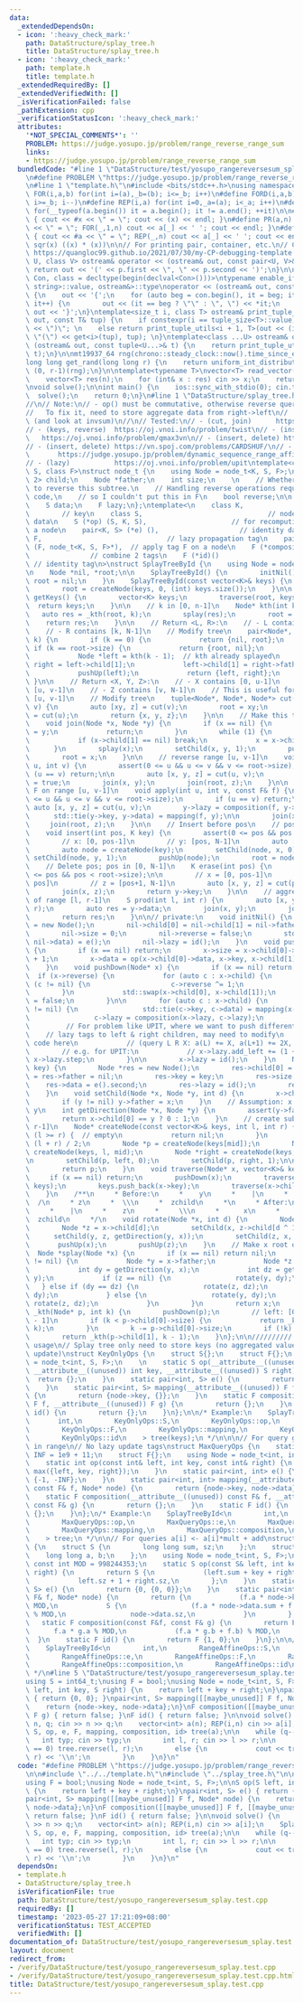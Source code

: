```yaml
---
data:
  _extendedDependsOn:
  - icon: ':heavy_check_mark:'
    path: DataStructure/splay_tree.h
    title: DataStructure/splay_tree.h
  - icon: ':heavy_check_mark:'
    path: template.h
    title: template.h
  _extendedRequiredBy: []
  _extendedVerifiedWith: []
  _isVerificationFailed: false
  _pathExtension: cpp
  _verificationStatusIcon: ':heavy_check_mark:'
  attributes:
    '*NOT_SPECIAL_COMMENTS*': ''
    PROBLEM: https://judge.yosupo.jp/problem/range_reverse_range_sum
    links:
    - https://judge.yosupo.jp/problem/range_reverse_range_sum
  bundledCode: "#line 1 \"DataStructure/test/yosupo_rangereversesum_splay.test.cpp\"\
    \n#define PROBLEM \"https://judge.yosupo.jp/problem/range_reverse_range_sum\"\n\
    \n#line 1 \"template.h\"\n#include <bits/stdc++.h>\nusing namespace std;\n\n#define\
    \ FOR(i,a,b) for(int i=(a),_b=(b); i<=_b; i++)\n#define FORD(i,a,b) for(int i=(a),_b=(b);\
    \ i>=_b; i--)\n#define REP(i,a) for(int i=0,_a=(a); i<_a; i++)\n#define EACH(it,a)\
    \ for(__typeof(a.begin()) it = a.begin(); it != a.end(); ++it)\n\n#define DEBUG(x)\
    \ { cout << #x << \" = \"; cout << (x) << endl; }\n#define PR(a,n) { cout << #a\
    \ << \" = \"; FOR(_,1,n) cout << a[_] << ' '; cout << endl; }\n#define PR0(a,n)\
    \ { cout << #a << \" = \"; REP(_,n) cout << a[_] << ' '; cout << endl; }\n\n#define\
    \ sqr(x) ((x) * (x))\n\n// For printing pair, container, etc.\n// Copied from\
    \ https://quangloc99.github.io/2021/07/30/my-CP-debugging-template.html\ntemplate<class\
    \ U, class V> ostream& operator << (ostream& out, const pair<U, V>& p) {\n   \
    \ return out << '(' << p.first << \", \" << p.second << ')';\n}\n\ntemplate<class\
    \ Con, class = decltype(begin(declval<Con>()))>\ntypename enable_if<!is_same<Con,\
    \ string>::value, ostream&>::type\noperator << (ostream& out, const Con& con)\
    \ {\n    out << '{';\n    for (auto beg = con.begin(), it = beg; it != con.end();\
    \ it++) {\n        out << (it == beg ? \"\" : \", \") << *it;\n    }\n    return\
    \ out << '}';\n}\ntemplate<size_t i, class T> ostream& print_tuple_utils(ostream&\
    \ out, const T& tup) {\n    if constexpr(i == tuple_size<T>::value) return out\
    \ << \")\"; \n    else return print_tuple_utils<i + 1, T>(out << (i ? \", \" :\
    \ \"(\") << get<i>(tup), tup); \n}\ntemplate<class ...U> ostream& operator <<\
    \ (ostream& out, const tuple<U...>& t) {\n    return print_tuple_utils<0, tuple<U...>>(out,\
    \ t);\n}\n\nmt19937_64 rng(chrono::steady_clock::now().time_since_epoch().count());\n\
    long long get_rand(long long r) {\n    return uniform_int_distribution<long long>\
    \ (0, r-1)(rng);\n}\n\ntemplate<typename T>\nvector<T> read_vector(int n) {\n\
    \    vector<T> res(n);\n    for (int& x : res) cin >> x;\n    return res;\n}\n\
    \nvoid solve();\n\nint main() {\n    ios::sync_with_stdio(0); cin.tie(0);\n  \
    \  solve();\n    return 0;\n}\n#line 1 \"DataStructure/splay_tree.h\"\n// SplayTreeById\n\
    //\n// Note:\n// - op() must be commutative, otherwise reverse queries won't work.\n\
    //   To fix it, need to store aggregate data from right->left\n//   See https://judge.yosupo.jp/submission/53778\
    \ (and look at invsum)\n//\n// Tested:\n// - (cut, join)      https://vn.spoj.com/problems/CARDS/\n\
    // - (keys, reverse)  https://oj.vnoi.info/problem/twist\n// - (insert, prod)\
    \   https://oj.vnoi.info/problem/qmax3vn\n// - (insert, delete) https://vn.spoj.com/problems/QMAX4/\n\
    // - (insert, delete) https://vn.spoj.com/problems/CARDSHUF/\n// - (lazy)    \
    \       https://judge.yosupo.jp/problem/dynamic_sequence_range_affine_range_sum\n\
    // - (lazy)           https://oj.vnoi.info/problem/upit\ntemplate<class K, class\
    \ S, class F>\nstruct node_t {\n    using Node = node_t<K, S, F>;\n\n    std::array<Node*,\
    \ 2> child;\n    Node *father;\n    int size;\n    \n    // Whether we will need\
    \ to reverse this subtree.\n    // Handling reverse operations requires some specialized\
    \ code,\n    // so I couldn't put this in F\n    bool reverse;\n\n    K key;\n\
    \    S data;\n    F lazy;\n};\ntemplate<\n    class K,                       \
    \        // key\n    class S,                               // node aggregate\
    \ data\n    S (*op) (S, K, S),                     // for recomputing data of\
    \ a node\n    pair<K, S> (*e) (),                    // identity data\n    class\
    \ F,                               // lazy propagation tag\n    pair<K, S> (*mapping)\
    \ (F, node_t<K, S, F>*),  // apply tag F on a node\n    F (*composition) (F, F),\
    \               // combine 2 tags\n    F (*id)()                             \
    \ // identity tag\n>\nstruct SplayTreeById {\n    using Node = node_t<K, S, F>;\n\
    \n    Node *nil, *root;\n\n    SplayTreeById() {\n        initNil();\n       \
    \ root = nil;\n    }\n    SplayTreeById(const vector<K>& keys) {\n        initNil();\n\
    \        root = createNode(keys, 0, (int) keys.size());\n    }\n\n    vector<K>\
    \ getKeys() {\n        vector<K> keys;\n        traverse(root, keys);\n      \
    \  return keys;\n    }\n\n    // k in [0, n-1]\n    Node* kth(int k) {\n     \
    \   auto res = _kth(root, k);\n        splay(res);\n        root = res;\n    \
    \    return res;\n    }\n\n    // Return <L, R>:\n    // - L contains [0, k-1]\n\
    \    // - R contains [k, N-1]\n    // Modify tree\n    pair<Node*, Node*> cut(int\
    \ k) {\n        if (k == 0) {\n            return {nil, root};\n        } else\
    \ if (k == root->size) {\n            return {root, nil};\n        } else {\n\
    \            Node *left = kth(k - 1);  // kth already splayed\n            Node*\
    \ right = left->child[1];\n            left->child[1] = right->father = nil;\n\
    \            pushUp(left);\n            return {left, right};\n        }\n   \
    \ }\n\n    // Return <X, Y, Z>:\n    // - X contains [0, u-1]\n    // - Y contains\
    \ [u, v-1]\n    // - Z contains [v, N-1]\n    // This is useful for queries on\
    \ [u, v-1]\n    // Modify tree\n    tuple<Node*, Node*, Node*> cut(int u, int\
    \ v) {\n        auto [xy, z] = cut(v);\n        root = xy;\n        auto [x, y]\
    \ = cut(u);\n        return {x, y, z};\n    }\n\n    // Make this tree x + y\n\
    \    void join(Node *x, Node *y) {\n        if (x == nil) {\n            root\
    \ = y;\n            return;\n        }\n        while (1) {\n            pushDown(x);\n\
    \            if (x->child[1] == nil) break;\n            x = x->child[1];\n  \
    \      }\n        splay(x);\n        setChild(x, y, 1);\n        pushUp(x);\n\
    \        root = x;\n    }\n\n    // reverse range [u, v-1]\n    void reverse(int\
    \ u, int v) {\n        assert(0 <= u && u <= v && v <= root->size);\n        if\
    \ (u == v) return;\n\n        auto [x, y, z] = cut(u, v);\n        y->reverse\
    \ = true;\n        join(x, y);\n        join(root, z);\n    }\n\n    // apply\
    \ F on range [u, v-1]\n    void apply(int u, int v, const F& f) {\n        assert(0\
    \ <= u && u <= v && v <= root->size);\n        if (u == v) return;\n\n       \
    \ auto [x, y, z] = cut(u, v);\n        y->lazy = composition(f, y->lazy);\n  \
    \      std::tie(y->key, y->data) = mapping(f, y);\n\n        join(x, y);\n   \
    \     join(root, z);\n    }\n\n    // Insert before pos\n    // pos in [0, N]\n\
    \    void insert(int pos, K key) {\n        assert(0 <= pos && pos <= root->size);\n\
    \        // x: [0, pos-1]\n        // y: [pos, N-1]\n        auto [x, y] = cut(pos);\n\
    \        auto node = createNode(key);\n        setChild(node, x, 0);\n       \
    \ setChild(node, y, 1);\n        pushUp(node);\n        root = node;\n    }\n\n\
    \    // Delete pos; pos in [0, N-1]\n    K erase(int pos) {\n        assert(0\
    \ <= pos && pos < root->size);\n\n        // x = [0, pos-1]\n        // y = [pos,\
    \ pos]\n        // z = [pos+1, N-1]\n        auto [x, y, z] = cut(pos, pos+1);\n\
    \        join(x, z);\n        return y->key;\n    }\n\n    // aggregated data\
    \ of range [l, r-1]\n    S prod(int l, int r) {\n        auto [x, y, z] = cut(l,\
    \ r);\n        auto res = y->data;\n        join(x, y);\n        join(root, z);\n\
    \        return res;\n    }\n\n// private:\n    void initNil() {\n        nil\
    \ = new Node();\n        nil->child[0] = nil->child[1] = nil->father = nil;\n\
    \        nil->size = 0;\n        nil->reverse = false;\n        std::tie(nil->key,\
    \ nil->data) = e();\n        nil->lazy = id();\n    }\n    void pushUp(Node* x)\
    \ {\n        if (x == nil) return;\n        x->size = x->child[0]->size + x->child[1]->size\
    \ + 1;\n        x->data = op(x->child[0]->data, x->key, x->child[1]->data);\n\
    \    }\n    void pushDown(Node* x) {\n        if (x == nil) return;\n\n      \
    \  if (x->reverse) {\n            for (auto c : x->child) {\n                if\
    \ (c != nil) {\n                    c->reverse ^= 1;\n                }\n    \
    \        }\n            std::swap(x->child[0], x->child[1]);\n            x->reverse\
    \ = false;\n        }\n\n        for (auto c : x->child) {\n            if (c\
    \ != nil) {\n                std::tie(c->key, c->data) = mapping(x->lazy, c);\n\
    \                c->lazy = composition(x->lazy, c->lazy);\n            }\n   \
    \         // For problem like UPIT, where we want to push different\n        \
    \    // lazy tags to left & right children, may need to modify\n            //\
    \ code here\n            // (query L R X: a(L) += X, a(L+1) += 2X, ...)\n    \
    \        // e.g. for UPIT:\n            // x->lazy.add_left += (1 + c->size) *\
    \ x->lazy.step;\n        }\n\n        x->lazy = id();\n    }\n    Node* createNode(K\
    \ key) {\n        Node *res = new Node();\n        res->child[0] = res->child[1]\
    \ = res->father = nil;\n        res->key = key;\n        res->size = 1;\n    \
    \    res->data = e().second;\n        res->lazy = id();\n        return res;\n\
    \    }\n    void setChild(Node *x, Node *y, int d) {\n        x->child[d] = y;\n\
    \        if (y != nil) y->father = x;\n    }\n    // Assumption: x is father of\
    \ y\n    int getDirection(Node *x, Node *y) {\n        assert(y->father == x);\n\
    \        return x->child[0] == y ? 0 : 1;\n    }\n    // create subtree from keys[l,\
    \ r-1]\n    Node* createNode(const vector<K>& keys, int l, int r) {\n        if\
    \ (l >= r) {  // empty\n            return nil;\n        }\n        int mid =\
    \ (l + r) / 2;\n        Node *p = createNode(keys[mid]);\n        Node *left =\
    \ createNode(keys, l, mid);\n        Node *right = createNode(keys, mid + 1, r);\n\
    \n        setChild(p, left, 0);\n        setChild(p, right, 1);\n\n        pushUp(p);\n\
    \        return p;\n    }\n    void traverse(Node* x, vector<K>& keys) {\n   \
    \     if (x == nil) return;\n        pushDown(x);\n        traverse(x->child[0],\
    \ keys);\n        keys.push_back(x->key);\n        traverse(x->child[1], keys);\n\
    \    }\n    /**\n     * Before:\n     *    y\n     *    |\n     *    x\n     *\
    \  /\n     * z\n     *  \\\n     *  zchild\n     *\n     * After:\n     *    y\n\
    \     *    |\n     *    z\n     *     \\\n     *      x\n     *     /\n     *\
    \  zchild\n     */\n    void rotate(Node *x, int d) {\n        Node *y = x->father;\n\
    \        Node *z = x->child[d];\n        setChild(x, z->child[d ^ 1], d);\n  \
    \      setChild(y, z, getDirection(y, x));\n        setChild(z, x, d ^ 1);\n \
    \       pushUp(x);\n        pushUp(z);\n    }\n    // Make x root of tree\n  \
    \  Node *splay(Node *x) {\n        if (x == nil) return nil;\n        while (x->father\
    \ != nil) {\n            Node *y = x->father;\n            Node *z = y->father;\n\
    \            int dy = getDirection(y, x);\n            int dz = getDirection(z,\
    \ y);\n            if (z == nil) {\n                rotate(y, dy);\n         \
    \   } else if (dy == dz) {\n                rotate(z, dz);\n                rotate(y,\
    \ dy);\n            } else {\n                rotate(y, dy);\n               \
    \ rotate(z, dz);\n            }\n        }\n        return x;\n    }\n\n    Node*\
    \ _kth(Node* p, int k) {\n        pushDown(p);\n        // left: [0, left->size\
    \ - 1]\n        if (k < p->child[0]->size) {\n            return _kth(p->child[0],\
    \ k);\n        }\n        k -= p->child[0]->size;\n        if (!k) return p;\n\
    \        return _kth(p->child[1], k - 1);\n    }\n};\n\n////////// Below: example\
    \ usage\n// Splay tree only need to store keys (no aggregated value / no lazy\
    \ update)\nstruct KeyOnlyOps {\n    struct S{};\n    struct F{};\n    using Node\
    \ = node_t<int, S, F>;\n    \n    static S op(__attribute__((unused)) S left,\
    \ __attribute__((unused)) int key, __attribute__((unused)) S right) {\n      \
    \  return {};\n    }\n    static pair<int, S> e() {\n        return {-1, {}};\n\
    \    }\n    static pair<int, S> mapping(__attribute__((unused)) F f, Node* node)\
    \ {\n        return {node->key, {}};\n    }\n    static F composition(__attribute__((unused))\
    \ F f, __attribute__((unused)) F g) {\n        return {};\n    }\n    static F\
    \ id() {\n        return {};\n    }\n};\n\n/* Example:\n    SplayTreeById<\n \
    \       int,\n        KeyOnlyOps::S,\n        KeyOnlyOps::op,\n        KeyOnlyOps::e,\n\
    \        KeyOnlyOps::F,\n        KeyOnlyOps::mapping,\n        KeyOnlyOps::composition,\n\
    \        KeyOnlyOps::id\n    > tree(keys);\n */\n\n\n// For query get max of keys\
    \ in range\n// No lazy update tags\nstruct MaxQueryOps {\n    static const int\
    \ INF = 1e9 + 11;\n    struct F{};\n    using Node = node_t<int, int, F>;\n\n\
    \    static int op(const int& left, int key, const int& right) {\n        return\
    \ max({left, key, right});\n    }\n    static pair<int, int> e() {\n        return\
    \ {-1, -INF};\n    }\n    static pair<int, int> mapping(__attribute__((unused))\
    \ const F& f, Node* node) {\n        return {node->key, node->data};\n    }\n\
    \    static F composition(__attribute__((unused)) const F& f, __attribute__((unused))\
    \ const F& g) {\n        return {};\n    }\n    static F id() {\n        return\
    \ {};\n    }\n};\n/* Example:\n    SplayTreeById<\n        int,\n        int,\n\
    \        MaxQueryOps::op,\n        MaxQueryOps::e,\n        MaxQueryOps::F,\n\
    \        MaxQueryOps::mapping,\n        MaxQueryOps::composition,\n        MaxQueryOps::id\n\
    \    > tree;\n */\n\n// For queries a[i] <- a[i]*mult + add\nstruct RangeAffineOps\
    \ {\n    struct S {\n        long long sum, sz;\n    };\n    struct F {\n    \
    \    long long a, b;\n    };\n    using Node = node_t<int, S, F>;\n\n    static\
    \ const int MOD = 998244353;\n    static S op(const S& left, int key, const S&\
    \ right) {\n        return S {\n            (left.sum + key + right.sum) % MOD,\n\
    \            left.sz + 1 + right.sz,\n        };\n    }\n    static pair<int,\
    \ S> e() {\n        return {0, {0, 0}};\n    }\n    static pair<int, S> mapping(const\
    \ F& f, Node* node) {\n        return {\n            (f.a * node->key + f.b) %\
    \ MOD,\n            S {\n                (f.a * node->data.sum + f.b * node->data.sz)\
    \ % MOD,\n                node->data.sz,\n            }\n        };\n    }\n \
    \   static F composition(const F&f, const F& g) {\n        return F {\n      \
    \      f.a * g.a % MOD,\n            (f.a * g.b + f.b) % MOD,\n        };\n  \
    \  }\n    static F id() {\n        return F {1, 0};\n    }\n};\n\n/* Example\n\
    \    SplayTreeById<\n        int,\n        RangeAffineOps::S,\n        RangeAffineOps::op,\n\
    \        RangeAffineOps::e,\n        RangeAffineOps::F,\n        RangeAffineOps::mapping,\n\
    \        RangeAffineOps::composition,\n        RangeAffineOps::id\n    > tree(keys);\n\
    \ */\n#line 5 \"DataStructure/test/yosupo_rangereversesum_splay.test.cpp\"\n\n\
    using S = int64_t;\nusing F = bool;\nusing Node = node_t<int, S, F>;\n\nS op(S\
    \ left, int key, S right) {\n    return left + key + right;\n}\npair<int, S> e()\
    \ { return {0, 0}; }\npair<int, S> mapping([[maybe_unused]] F f, Node* node) {\n\
    \    return {node->key, node->data};\n}\nF composition([[maybe_unused]] F f, [[maybe_unused]]\
    \ F g) { return false; }\nF id() { return false; }\n\nvoid solve() {\n    int\
    \ n, q; cin >> n >> q;\n    vector<int> a(n); REP(i,n) cin >> a[i];\n    SplayTreeById<int,\
    \ S, op, e, F, mapping, composition, id> tree(a);\n\n    while (q--) {\n     \
    \   int typ; cin >> typ;\n        int l, r; cin >> l >> r;\n\n        if (typ\
    \ == 0) tree.reverse(l, r);\n        else {\n            cout << tree.prod(l,\
    \ r) << '\\n';\n        }\n    }\n}\n"
  code: "#define PROBLEM \"https://judge.yosupo.jp/problem/range_reverse_range_sum\"\
    \n\n#include \"../../template.h\"\n#include \"../splay_tree.h\"\n\nusing S = int64_t;\n\
    using F = bool;\nusing Node = node_t<int, S, F>;\n\nS op(S left, int key, S right)\
    \ {\n    return left + key + right;\n}\npair<int, S> e() { return {0, 0}; }\n\
    pair<int, S> mapping([[maybe_unused]] F f, Node* node) {\n    return {node->key,\
    \ node->data};\n}\nF composition([[maybe_unused]] F f, [[maybe_unused]] F g) {\
    \ return false; }\nF id() { return false; }\n\nvoid solve() {\n    int n, q; cin\
    \ >> n >> q;\n    vector<int> a(n); REP(i,n) cin >> a[i];\n    SplayTreeById<int,\
    \ S, op, e, F, mapping, composition, id> tree(a);\n\n    while (q--) {\n     \
    \   int typ; cin >> typ;\n        int l, r; cin >> l >> r;\n\n        if (typ\
    \ == 0) tree.reverse(l, r);\n        else {\n            cout << tree.prod(l,\
    \ r) << '\\n';\n        }\n    }\n}\n"
  dependsOn:
  - template.h
  - DataStructure/splay_tree.h
  isVerificationFile: true
  path: DataStructure/test/yosupo_rangereversesum_splay.test.cpp
  requiredBy: []
  timestamp: '2023-05-27 17:21:09+08:00'
  verificationStatus: TEST_ACCEPTED
  verifiedWith: []
documentation_of: DataStructure/test/yosupo_rangereversesum_splay.test.cpp
layout: document
redirect_from:
- /verify/DataStructure/test/yosupo_rangereversesum_splay.test.cpp
- /verify/DataStructure/test/yosupo_rangereversesum_splay.test.cpp.html
title: DataStructure/test/yosupo_rangereversesum_splay.test.cpp
---
```

